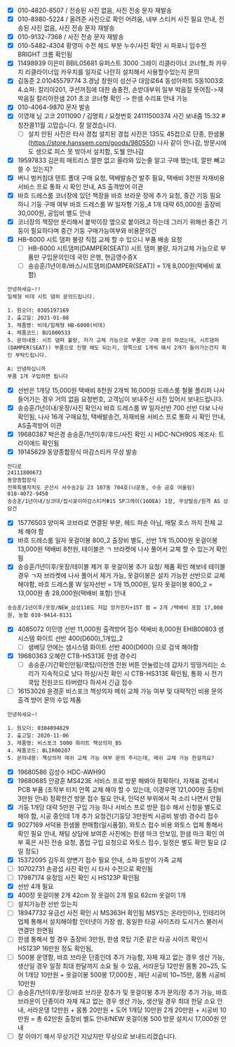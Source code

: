 - [x] 010-4820-8507 / 전송된 사진 없음, 사진 전송 문자 재발송
- [x] 010-8980-5224 / 올려준 사진으로 확인 어려움, 내부 스티커 사진 필요 안내, 전송된 사진 없음, 사진 전송 문자 재발송
- [x] 010-9132-7368 / 사진 전송 문자 재발송
- [x] 010-5482-4304 황영미 수전 헤드 부분 누수/사진 확인 시 파포니 입수전 BRIGHT 크롬 확인됨
- [x] 11498939 이은미 BBIL05681 유퍼스트 3000 그레이 리클라이너 코너형_좌 카우치 리클라이너임  카우치를 일자로 나란히 설치해서 사용할수있는지 문의
- [x] 김동준 2.01045579774 3.경남 창원이 성산구 대암로64 동성아파트 5동1003호 4.쇼파: 칼리아201, 쿠션꺼짐에 대한 솜충전, 손받대부위 일부 박음질 뜻어짐->재박음질 칼리아한샘 201 초코 코너형 확인 -> 한샘 수리표 안내 가능
- [x] 010-4064-9870 문자 발송
- [x] 이영재 님 고코 2011090 / 김명희 / 요청번호 24111500374  사긴 보내줌 15:32 #칭찬콜11월  고맙습니다. 잘 알겠습니다.
  - [ ] 설치 안된 사진은 타사 경첩 설치된 경첩 사진은 135도 45컵으로 단종, 한샘몰(https://store.hanssem.com/goods/980550) 나사 같이 안나감, 방문시에도 생으로 피스 못 밖아서 설치함, 도웰 안나감
- [x] 19597833 김은희 매트리스 깔판 없고 올라와 있는줄 알고 구매 했는데, 깔판 빼고 쓸 수 있는지?
- [x] 버니 벙커침대 텐트 폴대 구매 요청, 택배발송건 발주 필요, 택배비 3천원 자재비용 서비스 프로 통화 시 확인 안내, AS 출격방어 이관
- [x] 바흐 드레스룸 코너장에 있던 책장을 바흐 브라운 장에 추가 요청, 중간 기둥 필요 하니 기둥 구매 여부 바흐 드레스룸 W 일자형 기둥_4 1개 대략 65,000원 출장비 30,000원, 공임비 별도 안내
- [x] 코너장의 책장만 분리해서 붙박이장 옆으로 붙이려고 하는데 그러기 위해선 중간 기둥이 필요하다며 중간 기둥 구매가능여부와 비용문의건
- [x] HB-6000 시트 댐퍼 불량 직접 교체 할 수 있으니 부품 배송 요청
  - [ ] HB-6000 시트댐퍼(DAMPER(SEAT)) 시트 댐퍼 불량, 자가교체 가능으로 부품만 구입문의인데 국민 은행, 현금영수증X
  - [ ] 송승훈/1년이후/바스/시트댐퍼(DAMPER(SEAT)) = 1개 8,000원(택배비 포함)
```
안녕하세요~!!
일체형 비데 시트 댐퍼 문의드립니다.

1. 원오더: 0305197169
2. 출고일: 2021-01-08
3. 제품명: 비데/일체형 HB-6000(비데)
4. 제품코드: BU1000533
5. 문의내용: 시트 댐퍼 불량, 자가 교체 가능으로 부품만 구매 문의 하셨는데, 시트댐퍼(DAMPER(SEAT)) 부품으로 진행 해도 되는지, 양쪽으로 1개씩 해서 2개가 들어가는건지 확인 부탁드립니다. 

A: 안녕하십니까
부품 1개 구입하면 됩니다
```
- [x] 선반은 1개당 15,000원 택배비 8천원 2개씩 16,000원 드래스룸 철물 플리퍼 나사 들어가는 경우 거의 없음 요청번호, 고객님이 보내주신 사진 있어서 보내드립니다.
- [x] 송승훈/1년이내/옷장/사진 확인시 바흐 드레스룸 W 일자선반 700 선반 다보 나사 확인됨, 나사 16개 구매요청, 택배발송건, 자재비용 서비스 프로 통화 시 확인 안내, AS출격방어 이관
- [x] 19680387 박은경 송승훈/1년이후/후드/사진 확인 시 HDC-NCH90S 제조사: 트라이애드 확인됨
- [x] 19145629 동양종합장식 마감스티커 무상 발송
```
잔디로
24111800673
동양종합장식
전북특별자치도 군산시 서수송2길 23 107동 704호(나운동, 수송 금호 어울림)
010-4072-9450
송승훈/1년이내/싱크대/접시꽂이마감스티커Φ15 SP그레이(160EA) 1장, 무상발송/원격 AS 상담건
```
- [x] 15776503 양미옥 코브라로 연결된 부분, 헤드 파손 아님, 매탈 호스 까지 전체 교체 해야 함
- [x] 바흐 드레스룸 일자 옷걸이봉 800_2 출장비 별도, 선반 1개 15,000원 옷걸이봉 13,000원 택배비 8천원, 테이블은 ㄱ 브라켓에 나사 풀어서 교체 할 수 있는거 확인됨
- [x] 송승훈/1년이후/옷장/테이블 제거 후 옷걸이봉 추가 요청/ 제품 확인 해보네 테이블 경우 ㄱ자 브라켓에 나사 풀어서 제거 가능, 옷걸이봉은 설치 가능한 선반으로 교체 해야함, 바흐 드레스룸 W 일자선반 = 1개 15,000원, 일자 옷걸이봉 800_2 = 13,000원 총 28,000원(택배비 포함) 안내
```
송승훈/1년이후/옷장/NEW_삼성110도 저압 앙카힌지+15T 켐 = 2개 /택배비 포함 17,000원, 농협 010-9414-8131 
```
- [x] 4085072 이민영 선반 11,000원 출격방어 접수 택배비 8,000원 	EHIB00803 샘시스템 화이트 선반 400(D600)_1개입_2 
  - [ ] 샘베딩 안에는 샘시스템 화이트 선반 400(D600) 으로 검색 해야함
- [x] 19680363 오혜란 CTB-HS313E 한샘 경수리
  - [ ] 송승훈/기간확인안됨/쿡탑/이전엔 전원 버튼 안눌렀는데 갑자기 띵띵거리는 소리가 지속적으로 났다 하심/사진 확인 시  CTB-HS313E 확인됨, 통화 시 전기 쿡탑 전원코드 타버렸다 하셔서 긴급 접수
- [ ] 16153026 윤경훈 비스포크 책상의자 메쉬 교체 가능 여부 및 대략적인 비용 문의 출격 방어 문의 수입 제품 
```
안녕하세요~!

1. 원오더: 0304894829
2. 출고일: 2020-11-06
3. 제품명: 비스포크 5000 화이트 책상의자_B5
4. 제품코드: BLIR00207
5. 문의내용: 책상의자 메쉬 교체 가능 여부 문의 주시는데, 메쉬 교체 가능 한걸까요?

```
- [x]  19680586 김성수 HDC-AWH90
- [x] 19680685 안광훈 MS423E 서비스 프로 방문 해봐야 정확하다, 자재표 검색시 PCB 부품 (조작부 터치 안쪽 교체 해야 할 수 있는데, 이경우엔 121,000원 출장비 3만원 안내) 정확한건 방문 접수 필요 안내, 인덕션 부위에서 퍽 소리 나면서 안됨
- [x] 기둥 1개당 대략 5만원 구입 가능 하나 서비스 프로 방문 접수 해서 신청을 별도로 해야 함, 시공 중인데 1개 추가 요청건(기둥당 3만원씩 시공비 발생) 경수리 접수
- [x] 9027169 서덕용 한샘몰 판매함(일시품절), 와토스 접수 비용 와토스 업체 통해서 확인 필요 안내, 채팅 상담에 보여준 사진에는 한샘 마크 안보임, 한샘 마크 확인 여부 혹은 사진 전송 요청, 폽업 구입 요청으로 와토스 접수, 일정은 별도 확인 필요 (2일 정도)
- [x] 15372095 김두희 양변기 접수 필요 안내, 소파 등받이 가죽 교체
- [ ] 10702731 손광섭 사진 확인 시 타사 수전으로 확인됨
- [ ] 17987174 유정임 사진 확인 시 HS123P 확인됨
- [x] 선반 4개 필요
- [x] 400장 옷걸이봉 2개 42cm 장 옷걸이 2개 필요 62cm 옷걸이 1개
- [ ] 설치가능한 선반 있는지
- [ ] 18947732 유금선 사진 확인 시 MS363H 확인됨 MSYS는 온라인이나, 인테리어 업체 통해서 설치해야함 인터넷이 가장 쌈, 동일한 타공 사이즈라 도시가스 불러서 연결만 한면됨
- [ ] 한샘 통해서 할 경우 출장비 3만원, 한샘 쿡탑 기준 같은 타공 사이즈 확인시 HS123P 16만원 정도 확인됨,
- [ ] 500봉 운영함, 바흐 브라운 단종인데 추가 가능함, 자재 재고 없는 경우 생산 가능, 생산일 경우 일정 최대 한달까지 소요 될 수 있음, 서라운딩 12만원 몸통 20~25, 도어 1개당 10만원 + 옷걸이봉 500봉 17,000원 , 재단 시공비 10~15만, 몸통 시공비 10만원
- [ ] 송승훈/1년이후/옷장/바흐 브라운 장추가 및 옷걸이봉 추가 문의/장 추가 가능, 바흐 브라운이 단종이라 자재 재고 없는 경우 생산 가능, 생산일 경우 최대 한달 소요 안내, 서라운댕 12만원 + 몸통 20만원 + 도어 1개당 10만원 2개 20만원 + 시공비 10만원 = 총 62만원 출장비 별도 안내/NEW 옷걸이봉 500 방문 설치시 17,000원 안내
- [ ] 잘 이야기 해서 무상기간 지났지만 무상으로 보내드리겠습니다.